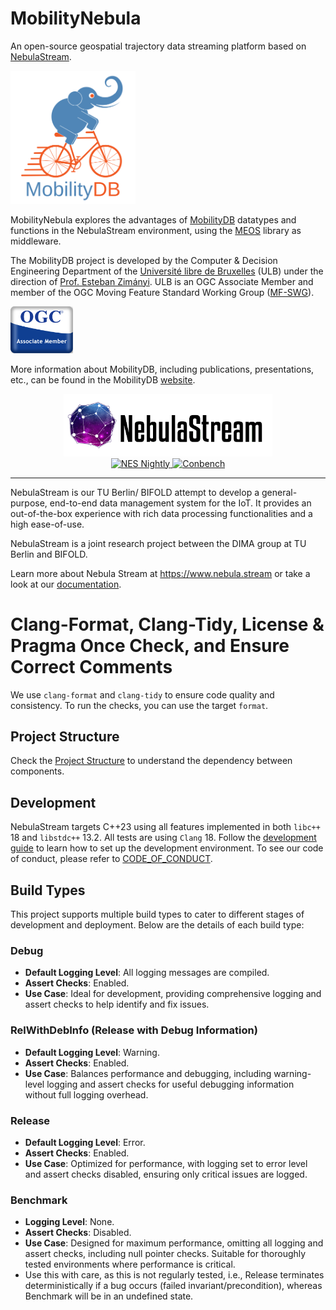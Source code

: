 
MobilityNebula
===============

An open-source geospatial trajectory data streaming platform based on [NebulaStream](https://nebula.stream/).

<img src="docs/images/mobilitydb-logo.svg" width="200" alt="MobilityDB Logo" />

MobilityNebula explores the advantages of [MobilityDB](https://github.com/MobilityDB/MobilityDB) datatypes and functions in the NebulaStream environment, using the [MEOS](https://libmeos.org/) library as middleware.

The MobilityDB project is developed by the Computer & Decision Engineering Department of the [Université libre de Bruxelles](https://www.ulb.be/) (ULB) under the direction of [Prof. Esteban Zimányi](http://cs.ulb.ac.be/members/esteban/). ULB is an OGC Associate Member and member of the OGC Moving Feature Standard Working Group ([MF-SWG](https://www.ogc.org/projects/groups/movfeatswg)).

<img src="docs/images/OGC_Associate_Member_3DR.png" width="100" alt="OGC Associate Member Logo" />

More information about MobilityDB, including publications, presentations, etc., can be found in the MobilityDB [website](https://mobilitydb.com).

<div align="center">
  <picture>
    <source media="(prefers-color-scheme: light)" srcset="docs/resources/NebulaBanner.png">
    <source media="(prefers-color-scheme: dark)" srcset="docs/resources/NebulaBannerDarkMode.png">
    <img alt="NebulaStream logo" src="docs/resources/NebulaBanner.png" height="100">
  </picture>
  <br />
  <!-- Badges -->
  <a href="https://github.com/nebulastream/nebulastream-public/actions/workflows/nightly.yml">
    <img src="https://github.com/nebulastream/nebulastream-public/actions/workflows/nightly.yml/badge.svg"
         alt="NES Nightly" />
  </a>
  <a href="https://bench.nebula.stream/c-benchmarks/">
    <img src="https://img.shields.io/badge/Benchmark-Conbench-blue?labelColor=3D444C"
         alt="Conbench" />
  </a>
</div>

----
NebulaStream is our TU Berlin/ BIFOLD attempt to develop a general-purpose, end-to-end data management system for the IoT.
It provides an out-of-the-box experience with rich data processing functionalities and a high ease-of-use.

NebulaStream is a joint research project between the DIMA group at TU Berlin and BIFOLD.

Learn more about Nebula Stream at https://www.nebula.stream or take a look at our [documentation](docs).

# Clang-Format, Clang-Tidy, License & Pragma Once Check, and Ensure Correct Comments
We use `clang-format` and `clang-tidy` to ensure code quality and consistency.
To run the checks, you can use the target `format`. 

## Project Structure
Check the [Project Structure](docs/project_structure.md) to understand the dependency between components. 

## Development
NebulaStream targets C++23 using all features implemented in both `libc++` 18 and `libstdc++` 13.2. All tests are using
`Clang` 18.
Follow the [development guide](docs/technical/development.md) to learn how to set up the development environment.
To see our code of conduct, please refer to [CODE_OF_CONDUCT](CODE_OF_CONDUCT.md).

## Build Types
This project supports multiple build types to cater to different stages of development and deployment. Below are the details of each build type:

### Debug
- **Default Logging Level**: All logging messages are compiled.
- **Assert Checks**: Enabled.
- **Use Case**: Ideal for development, providing comprehensive logging and assert checks to help identify and fix issues.

### RelWithDebInfo (Release with Debug Information)
- **Default Logging Level**: Warning.
- **Assert Checks**: Enabled.
- **Use Case**: Balances performance and debugging, including warning-level logging and assert checks for useful debugging information without full logging overhead.

### Release
- **Default Logging Level**: Error.
- **Assert Checks**: Enabled.
- **Use Case**: Optimized for performance, with logging set to error level and assert checks disabled, ensuring only critical issues are logged.

### Benchmark
- **Logging Level**: None.
- **Assert Checks**: Disabled.
- **Use Case**: Designed for maximum performance, omitting all logging and assert checks, including null pointer checks. Suitable for thoroughly tested environments where performance is critical.
- Use this with care, as this is not regularly tested, i.e., Release terminates deterministically if a bug occurs (failed invariant/precondition), whereas Benchmark will be in an undefined state.

